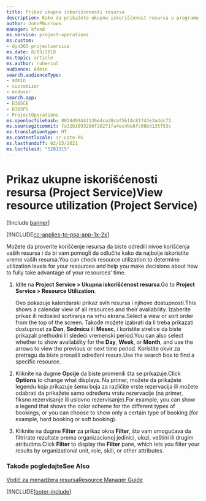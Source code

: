 ```yaml
---
title: Prikaz ukupne iskorišćenosti resursa
description: Kako da prikažete ukupnu iskorišćenost resursa u programu Project Service
author: JohnPBurrows
manager: kfend
ms.service: project-operations
ms.custom:
- dyn365-projectservice
ms.date: 8/03/2018
ms.topic: article
ms.author: ruhercul
audience: Admin
search.audienceType:
- admin
- customizer
- enduser
search.app:
- D365CE
- D365PS
- ProjectOperations
ms.openlocfilehash: 8024d99441136e4ca28caf5bf4c81743e3a4dc71
ms.sourcegitcommit: fa32b1893286f20271fa4ec4be8fc68bd135f53c
ms.translationtype: HT
ms.contentlocale: sr-Latn-RS
ms.lasthandoff: 02/15/2021
ms.locfileid: "5281315"
---
```

# <a name="view-resource-utilization-project-service"></a><span data-ttu-id="9496e-103">Prikaz ukupne iskorišćenosti resursa (Project Service)</span><span class="sxs-lookup"><span data-stu-id="9496e-103">View resource utilization (Project Service)</span></span>

[!include [banner](../includes/psa-now-project-operations.md)]

[!INCLUDE[cc-applies-to-psa-app-1x-2x](../includes/cc-applies-to-psa-app-1x-2x.md)]

<span data-ttu-id="9496e-104">Možete da proverite korišćenje resursa da biste odredili nivoe korišćenja vaših resursa i da bi vam pomogli da odlučite kako da najbolje iskoristite vreme vaših resursa.</span><span class="sxs-lookup"><span data-stu-id="9496e-104">You can check resource utilization to determine utilization levels for your resources and help you make decisions about how to fully take advantage of your resources’ time.</span></span>  
  
1. <span data-ttu-id="9496e-105">Idite na **Project Service > Ukupna iskorišćenost resursa**.</span><span class="sxs-lookup"><span data-stu-id="9496e-105">Go to **Project Service > Resource Utilization**.</span></span> 

     <span data-ttu-id="9496e-106">Ovo pokazuje kalendarski prikaz svih resursa i njihove dostupnosti.</span><span class="sxs-lookup"><span data-stu-id="9496e-106">This shows a calendar view of all resources and their availability.</span></span> <span data-ttu-id="9496e-107">Izaberite prikaz ili redosled sortiranja na vrhu ekrana.</span><span class="sxs-lookup"><span data-stu-id="9496e-107">Select a view or sort order from the top of the screen.</span></span> <span data-ttu-id="9496e-108">Takođe možete izabrati da li treba prikazati dostupnost za **Dan**, **Sedmicu** ili **Mesec**, i koristite strelice da biste prikazali prethodni ili sledeći vremenski period.</span><span class="sxs-lookup"><span data-stu-id="9496e-108">You can also select whether to show availability for the **Day**, **Week**, or **Month**, and use the arrows to view the previous or next time period.</span></span> <span data-ttu-id="9496e-109">Koristite okvir za pretragu da biste pronašli određeni resurs.</span><span class="sxs-lookup"><span data-stu-id="9496e-109">Use the search box to find a specific resource.</span></span>      
  
2. <span data-ttu-id="9496e-110">Kliknite na dugme **Opcije** da biste promenili šta se prikazuje.</span><span class="sxs-lookup"><span data-stu-id="9496e-110">Click **Options** to change what displays.</span></span> <span data-ttu-id="9496e-111">Na primer, možete da prikažete legendu koja prikazuje šemu boja za različite vrste rezervacija ili možete odabrati da prikažete samo određenu vrstu rezervacije (na primer, fiksno rezervisanje ili uslovno rezervisanje).</span><span class="sxs-lookup"><span data-stu-id="9496e-111">For example, you can show a legend that shows the color scheme for the different types of bookings, or you can choose to show only a certain type of booking (for example, hard booking or soft booking).</span></span>  

3. <span data-ttu-id="9496e-112">Kliknite na dugme **Filter** za prikaz okna **Filter**, što vam omogućava da filtrirate rezultate prema organizacionoj jedinici, ulozi, veštini ili drugim atributima.</span><span class="sxs-lookup"><span data-stu-id="9496e-112">Click **Filter** to display the **Filter** pane, which lets you filter your results by organizational unit, role, skill, or other attributes.</span></span>  
  
### <a name="see-also"></a><span data-ttu-id="9496e-113">Takođe pogledajte</span><span class="sxs-lookup"><span data-stu-id="9496e-113">See Also</span></span>  
 [<span data-ttu-id="9496e-114">Vodič za menadžera resursa</span><span class="sxs-lookup"><span data-stu-id="9496e-114">Resource Manager Guide</span></span>](../psa/resource-manager-guide.md)


[!INCLUDE[footer-include](../includes/footer-banner.md)]